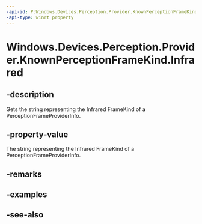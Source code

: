 ```yaml
---
-api-id: P:Windows.Devices.Perception.Provider.KnownPerceptionFrameKind.Infrared
-api-type: winrt property
---
```


<!-- Property syntax
public string Infrared { get; }
-->

# Windows.Devices.Perception.Provider.KnownPerceptionFrameKind.Infrared

## -description
Gets the string representing the Infrared FrameKind of a PerceptionFrameProviderInfo.

## -property-value
The string representing the Infrared FrameKind of a PerceptionFrameProviderInfo.

## -remarks

## -examples

## -see-also

